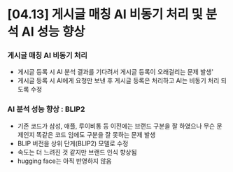 # [04.13] 게시글 매칭 AI 비동기 처리 및 분석 AI 성능 향상

### 게시글 매칭 AI 비동기 처리
- 게시글 등록 시 AI 분석 결과를 기다려서 게시글 등록이 오래걸리는 문제 발생'
- 게시글 등록 시 AI에게 요청만 보낸 후 게시글 등록은 처리하고 AI는 비동기 처리 되도록 수정

### AI 분석 성능 향상 : BLIP2
- 기존 코드가 삼성, 애플, 루이비통 등 이전에는 브랜드 구분을 잘 하였으나 무슨 문제인지 똑같은 코드 임에도 구분을 잘 못하는 문제 발생
- BLIP 버전을 상위 단게(BLIP2) 모델로 수정
- 속도는 더 느려진 것 같지만 브랜드 인식 향상됨
- hugging face는 아직 반영하지 않음